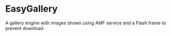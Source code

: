 EasyGallery
==========

A gallery engine with images shown using AMF service and a Flash frame to prevent download.
